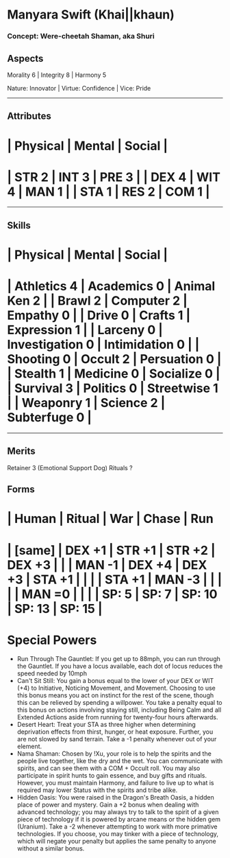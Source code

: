 Manyara Swift (Khai||khaun)
=========

### Concept: Were-cheetah Shaman, aka Shuri


Aspects
-------

Morality 6 | Integrity 8 | Harmony 5

Nature: Innovator | Virtue: Confidence | Vice: Pride 


* * * * * * * * * * * * * * * * * * * * * 

Attributes
----------

| Physical | Mental | Social |
==========================
| STR 2 | INT 3 | PRE 3 |
| DEX 4 | WIT 4 | MAN 1 |
| STA 1 | RES 2 | COM 1 |
==========================


* * * * * * * * * * * * * * * * * * * * * 

Skills
-----------

| Physical | Mental | Social |
==========================
| Athletics 4 | Academics 0 | Animal Ken 2 |
| Brawl 2 | Computer 2 | Empathy 0 |
| Drive 0 | Crafts 1 | Expression 1 |
| Larceny 0 | Investigation 0 | Intimidation 0 |
| Shooting 0 | Occult 2 | Persuation 0 |
| Stealth 1 | Medicine 0 | Socialize 0 |
| Survival 3 | Politics 0 | Streetwise 1 |
| Weaponry 1 | Science 2 | Subterfuge 0 | 
=========================


* * * * * * * * * * * * * * * * * * * * * 

Merits
------

Retainer 3 (Emotional Support Dog)
Rituals ?


Forms
------

| Human | Ritual | War | Chase | Run
=====================================
| [same] | DEX +1 | STR +1 | STR +2 | DEX +3 |
|        | MAN -1 | DEX +4 | DEX +3 | STA +1 |
|        |        | STA +1 | MAN -3 |        |
|        |        | MAN =0 |        |        |
| SP: 5  | SP: 7  | SP: 10 | SP: 13 | SP: 15 |         
=====================================


Special Powers
============
* Run Through The Gauntlet: If you get up to 88mph, you can run through the Gauntlet.  If you have a locus available, each dot of locus reduces the speed needed by 10mph
* Can't Sit Still: You gain a bonus equal to the lower of your DEX or WIT (+4) to Initiative, Noticing Movement, and Movement.  Choosing to use this bonus means you act on instinct for the rest of the scene, though this can be relieved by spending a willpower.  You take a penalty equal to this bonus on actions involving staying still, including Being Calm and all Extended Actions aside from running for twenty-four hours afterwards.
* Desert Heart: Treat your STA as three higher when determining deprivation effects from thirst, hunger, or heat exposure.  Further, you are not slowed by sand terrain.  Take a -1 penalty whenever out of your element.
* Nama Shaman: Chosen by !Xu, your role is to help the spirits and the people live together, like the dry and the wet.  You can communicate with spirits, and can see them with a COM + Occult roll.  You may also participate in spirit hunts to gain essence, and buy gifts and rituals.  However, you must maintain Harmony, and failure to live up to what is required may lower Status with the spirits and tribe alike.
* Hidden Oasis: You were raised in the Dragon's Breath Oasis, a hidden place of power and mystery.  Gain a +2 bonus when dealing with advanced technology; you may always try to talk to the spirit of a given piece of technology if it is powered by arcane means or the hidden gem (Uranium).  Take a -2 whenever attempting to work with more primative technologies.  If you choose, you may tinker with a piece of technology, which will negate your penalty but applies the same penalty to anyone without a similar bonus.
